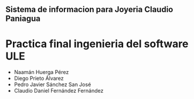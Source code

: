 ## Sistema de informacion para Joyeria Claudio Paniagua
# Practica final ingenieria del software ULE
+ Naamán Huerga Pérez
+ Diego Prieto Álvarez
+ Pedro Javier Sánchez San José
+ Claudio Daniel Fernández Fernández
